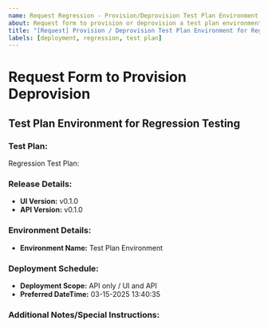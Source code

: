 ```yaml
---
name: Request Regression - Provision/Deprovision Test Plan Environment
about: Request form to provision or deprovision a test plan environment
title: "[Request] Provision / Deprovision Test Plan Environment for Regression"
labels: [deployment, regression, test plan]
---
```


# Request Form to Provision <!-- OR --> Deprovision

## Test Plan Environment for Regression Testing

### Test Plan:

Regression Test Plan: <link>

### Release Details:

- **UI Version:** v0.1.0 <!-- milestone title, e.g., v0.1.0 -->
- **API Version:** v0.1.0 <!-- milestone title, if any, e.g., v0.1.0 -->

### Environment Details:

- **Environment Name:** Test Plan Environment

### Deployment Schedule:

- **Deployment Scope:** API only / UI and API
- **Preferred DateTime:** 03-15-2025 13:40:35 <!-- mm-dd-yyyy HH:MM:SS - 24hr time format -->

### Additional Notes/Special Instructions:

<!-- Enter any additional notes or special instructions -->
